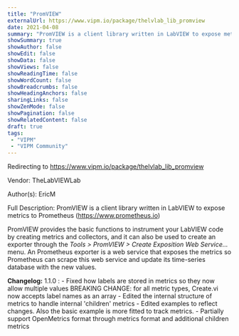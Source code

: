 ```yaml
---
title: "PromVIEW"
externalUrl: https://www.vipm.io/package/thelvlab_lib_promview
date: 2021-04-08
summary: "PromVIEW is a client library written in LabVIEW to expose metrics to Prometheus (https://www."
showSummary: true
showAuthor: false
showEdit: false
showData: false
showViews: false
showReadingTime: false
showWordCount: false
showBreadcrumbs: false
showHeadingAnchors: false
sharingLinks: false
showZenMode: false
showPagination: false
showRelatedContent: false
draft: true
tags:
 - "VIPM"
 - "VIPM Community"
---
```


Redirecting to https://www.vipm.io/package/thelvlab_lib_promview

Vendor: TheLabVIEWLab

Author(s): EricM
 
Full Description:
PromVIEW is a client library written in LabVIEW to expose metrics to Prometheus (https://www.prometheus.io)

PromVIEW provides the basic functions to instrument your LabVIEW code by creating metrics and collectors, and it can also be used to create an exporter through the *Tools > PromVIEW > Create Exposition Web Service...* menu.
An Prometheus exporter is a web service that exposes the metrics so Prometheus can scrape this web service and update its time-series database with the new values.

**Changelog:**
1.1.0 : - Fixed how labels are stored in metrics so they now allow multiple values
              BREAKING CHANGE: for all metric types, Create.vi now accepts label names as an array
           - Edited the internal structure of metrics to handle internal 'children' metrics
           - Edited examples to reflect changes. Also the basic example is more fitted to track metrics.
           - Partially support OpenMetrics format through metrics format and additional children metrics
